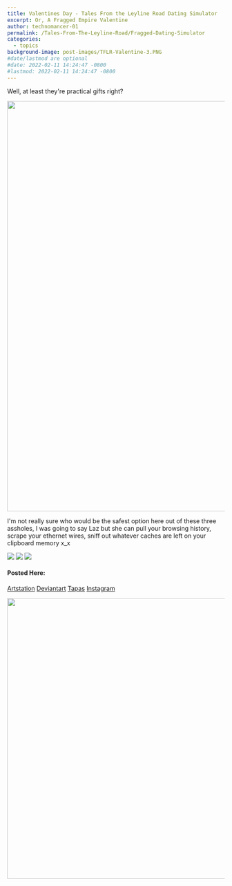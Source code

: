 ```yaml
---
title: Valentines Day - Tales From the Leyline Road Dating Simulator
excerpt: Or, A Fragged Empire Valentine
author: technomancer-01
permalink: /Tales-From-The-Leyline-Road/Fragged-Dating-Simulator
categories:
  - topics
background-image: post-images/TFLR-Valentine-3.PNG
#date/lastmod are optional
#date: 2022-02-11 14:24:47 -0800
#lastmod: 2022-02-11 14:24:47 -0800
---
```


Well, at least they're practical gifts right?



<!-- ![Find it on Artstation and Instagram](https://cdnb.artstation.com/p/assets/images/images/046/239/297/large/technomancer-01-asset.jpg?1644614091=100x20) -->

<!-- ![full image is on IG and Artstation](/images/post-images/TFLR-Valentine2022.PNG)
 -->

<img src="/images/post-images/TFLR-Valentine2022.PNG" width="850" height="950">

I'm not really sure who would be the safest option here out of these three assholes, I was going to say Laz but she can pull your browsing history, scrape your ethernet wires, sniff out whatever caches are left on your clipboard memory x_x

<img src="/images/post-images/TFLR-valentine-Gene.PNG" class="worksdisplay">
<img src="/images/post-images/TFLR-valentine-Jazz.PNG" class="worksdisplay">
<img src="/images/post-images/TFLR-valentine-Laz.jpeg" class="worksdisplay">

#### Posted Here: 
[Artstation](https://www.artstation.com/artwork/eJxXz3)
[Deviantart](https://www.deviantart.com/technomancer-01/art/Fragged-Empire-Valentine-Dating-Simulator-906688574)
[Tapas](https://tapas.io/series/Fragged-Empire-Tales-From-the-Leyline-Road/info)
[Instagram](https://www.instagram.com/technomancer_01/)

<img src="/images/post-images/TFLR-Valentine-3.PNG" width="850" height="650">
